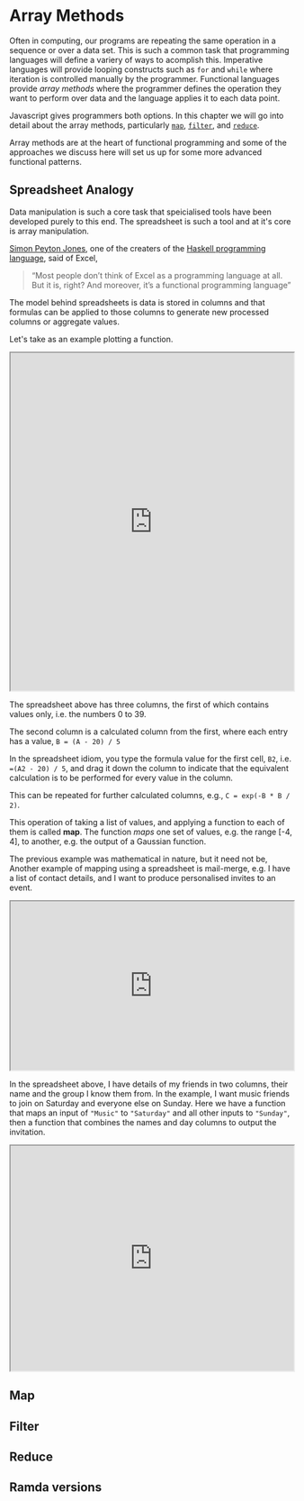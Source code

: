 # Array Methods
Often in computing, our programs are repeating the same operation
in a sequence or over a data set.
This is such a common task that programming languages will define a variery
of ways to acomplish this.
Imperative languages will provide looping constructs such as `for` and `while`
where iteration is controlled manually by the programmer.
Functional languages provide *array methods* where the programmer defines
the operation they want to perform over data
and the language applies it to each data point.

Javascript gives programmers both options.
In this chapter we will go into detail about the array methods,
particularly
[`map`](https://developer.mozilla.org/en-US/docs/Web/JavaScript/Reference/Global_Objects/Array/map),
[`filter`](https://developer.mozilla.org/en-US/docs/Web/JavaScript/Reference/Global_Objects/Array/filter), and
[`reduce`](https://developer.mozilla.org/en-US/docs/Web/JavaScript/Reference/Global_Objects/Array/reduce).

Array methods are at the heart of functional programming and some of the
approaches we discuss here will set us up for some more advanced functional
patterns.

## Spreadsheet Analogy
Data manipulation is such a core task that speicialised tools have been
developed purely to this end.
The spreadsheet is such a tool and at it's core is array manipulation.

[Simon Peyton Jones](https://en.wikipedia.org/wiki/Simon_Peyton_Jones),
one of the creaters of the
[Haskell programming language](https://en.wikipedia.org/wiki/Haskell),
said of Excel,
> “Most people don’t think of Excel as a programming language at all.
> But it is, right? And moreover, it’s a functional programming language”

The model behind spreadsheets is data is stored in columns
and that formulas can be applied to those columns to generate
new processed columns or aggregate values.

Let's take as an example plotting a function.

<iframe src="https://docs.google.com/spreadsheets/d/1hUX3YHtQL6McZ91IUi1llxhUbd3nmpblgPfhLChj5hw/edit?usp=sharing" width="100%" height="600px" ></iframe>

The spreadsheet above has three columns,
the first of which contains values only, i.e. the numbers 0 to 39.

The second column is a calculated column from the first,
where each entry has a value, `B = (A - 20) / 5`

In the spreadsheet idiom, you type the formula value for the first cell,
`B2`, i.e. `=(A2 - 20) / 5`, and drag it down the column
to indicate that the equivalent calculation is to be performed
for every value in the column.

This can be repeated for further calculated columns, e.g.,
`C = exp(-B * B / 2)`.

This operation of taking a list of values,
and applying a function to each of them is called **map**.
The function *maps* one set of values, e.g. the range [-4, 4],
to another, e.g. the output of a Gaussian function.

The previous example was mathematical in nature, but it need not be,
Another example of mapping using a spreadsheet is mail-merge,
e.g. I have a list of contact details, and I want to produce personalised
invites to an event.

<iframe src="https://docs.google.com/spreadsheets/d/1xp82r4p8V28Y5hMR3FxMcOQKPoJPIjOpEbFAeE9q8uM/" width="100%" height="300px">
</iframe>

In the spreadsheet above, I have details of my friends in two columns,
their name and the group I know them from.
In the example, I want music friends to join on Saturday
and everyone else on Sunday.
Here we have a function that maps an input of `"Music"` to `"Saturday"` and
all other inputs to `"Sunday"`, then a function that combines the names and
day columns to output the invitation.

<iframe src="https://docs.google.com/spreadsheets/d/1CaZOeqaKZMNbPlJIxAt4ONyIexTfSWAXP-7sNVnuGcE/" width="100%" height="400px"></iframe>

## Map

## Filter

## Reduce

## Ramda versions
